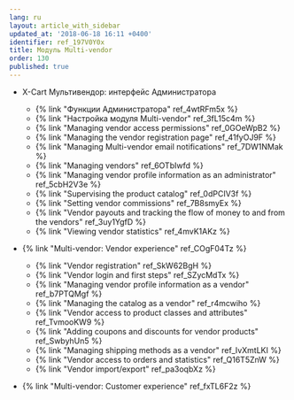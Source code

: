 ```yaml
---
lang: ru
layout: article_with_sidebar
updated_at: '2018-06-18 16:11 +0400'
identifier: ref_197V0Y0x
title: Модуль Multi-vendor
order: 130
published: true
---
```

*   X-Cart Мультивендор: интерфейс Администратора
    *   {% link "Функции Администратора" ref_4wtRFm5x %}
    *   {% link "Настройка модуля Multi-vendor" ref_3fL15c4m %}
    *   {% link "Managing vendor access permissions" ref_0GOeWpB2 %}
    *   {% link "Managing the vendor registration page" ref_41fyOJ9F %}
    *   {% link "Managing Multi-vendor email notifications" ref_7DW1NMak %}
    *   {% link "Managing vendors" ref_6OTbIwfd %}
    *   {% link "Managing vendor profile information as an administrator" ref_5cbH2V3e %}
    *   {% link "Supervising the product catalog" ref_0dPCIV3f %}
    *   {% link "Setting vendor commissions" ref_7B8smyEx %}
    *   {% link "Vendor payouts and tracking the flow of money to and from the vendors" ref_3uy1YgfD %}
    *   {% link "Viewing vendor statistics" ref_4mvK1AKz %}

*   {% link "Multi-vendor: Vendor experience" ref_COgF04Tz %}
    *   {% link "Vendor registration" ref_SkW62BgH %}
    *   {% link "Vendor login and first steps" ref_SZycMdTx %}
    *   {% link "Managing vendor profile information as a vendor" ref_b7PTQMgf %}
    *   {% link "Managing the catalog as a vendor" ref_r4mcwiho %}
    *   {% link "Vendor access to product classes and attributes" ref_TvmooKW9 %}
    *   {% link "Adding coupons and discounts for vendor products" ref_SwbyhUn5 %}
    *   {% link "Managing shipping methods as a vendor" ref_IvXmtLKI %}
    *   {% link "Vendor access to orders and statistics" ref_Q16T5ZnW %}
    *   {% link "Vendor import/export" ref_pa3oqbXz %}

*   {% link "Multi-vendor: Customer experience" ref_fxTL6F2z %}
